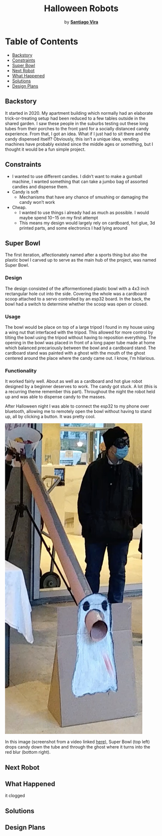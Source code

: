 <h1 align="center">Halloween Robots</h1>
<p align="center"> by <a href="https://github.com/SantiagoVira"><strong>Santiago Vira</strong></a></p>

# Table of Contents
- [Backstory](#backstory)
- [Constraints](#constraints)
- [Super Bowl](#super-bowl)
- [Next Robot](#next-robot)
- [What Happened](#what-happened)
- [Solutions](#solutions)
- [Design Plans](#design-plans)


## Backstory
It started in 2020. My apartment building which normally had an elaborate trick-or-treating setup had been reduced to a few tables outside in the shared garden. I saw these people in the suburbs testing out these long tubes from their porches to the front yard for a socially distanced candy experience. From that, I got an idea. What if I just had to sit there and the candy dispensed itself? Obviously, this isn’t a unique idea, vending machines have probably existed since the middle ages or something, but I thought it would be a fun simple project.

## Constraints
- I wanted to use different candies. I didn’t want to make a gumball machine, I wanted something that can take a jumbo bag of assorted candies and dispense them.
- Candy is soft
  - Mechanisms that have any chance of smushing or damaging the candy won’t work
- Cheap.
  - I wanted to use things i already had as much as possible. I would maybe spend $10-$15 on my first attempt
  - This means my design would largely rely on cardboard, hot glue, 3d printed parts, and some electronics I had lying around

## Super Bowl
The first iteration, affectionately named after a sports thing but also the plastic bowl I carved up to serve as the main hub of the project, was named Super Bowl. 
### Design
The design consisted of the afformentioned plastic bowl with a 4x3 inch rectangular hole cut into the side. Covering the whole was a cardboard scoop attached to a servo controlled by an esp32 board. In the back, the bowl had a switch to determine whether the scoop was open or closed. 
### Usage
The bowl would be place on top of a large tripod I found in my house using a wing nut that interfaced with the tripod. This allowed for more control by tilting the bowl using the tripod without having to reposition everything. The opening in the bowl was placed in front of a long paper tube made at home which balanced precariously between the bowl and a cardboard stand. The cardboard stand was painted with a ghost with the mouth of the ghost centered around the place where the candy came out. I know, I'm hilarious.
### Functionality
It worked fairly well. About as well as a cardboard and hot glue robot designed by a beginner deserves to work. The candy got stuck. A lot (this is a recurring theme remember this part). Throughout the night the robot held up and was able to dispense candy to the masses.

After Halloween night I was able to connect the esp32 to my phone over bluetooth, allowing me to remotely open the bowl without having to stand up, all by clicking a button. It was pretty cool.

[![working](/SuperBowl/SuperBowl-Demo.jpg)](/SuperBowl/SuperBowl-Demonstration.mp4)

In this image (screenshot from a video linked [here](/SuperBowl/SuperBowl-Demonstration.mp4)), Super Bowl (top left) drops candy down the tube and through the ghost where it turns into the red blur (bottom right).

## Next Robot
## What Happened
it clogged
## Solutions
## Design Plans
